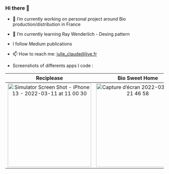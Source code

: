 ### Hi there 👋

- 🔭 I’m currently working on personal project around Bio production/distribution in France  
- 🌱 I’m currently learning Ray Wenderlich - Desing pattern
- I follow Medium publications
- 📫 How to reach me: julie_claude@live.fr


- Screenshots of differents apps I code :

|  Reciplease                |      Bio Sweet Home         |        Le Baluchon
|:-------------------------:|:-------------------------:|:-------------------------:
<img width="265" alt="Simulator Screen Shot - iPhone 13 - 2022-03-11 at 11 00 30" src="https://user-images.githubusercontent.com/79853433/157845712-03100ce4-e163-4e7b-a8a6-5fa1aefa71ec.png"> | <img width="265" alt="Capture d’écran 2022-03-26 à 21 46 58" src="https://user-images.githubusercontent.com/79853433/160256525-6ccd2908-cc04-43b3-8cd5-0bb1390c5f1e.png"> | <img width="265" alt="Capture d’écran 2022-03-26 à 21 49 35" src="https://user-images.githubusercontent.com/79853433/160256611-2ce987ea-f455-4719-81cb-fe41a22f261e.png">


